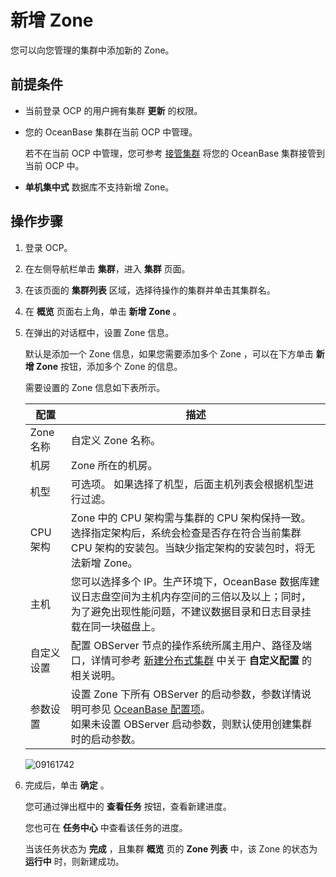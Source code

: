 # 新增 Zone

您可以向您管理的集群中添加新的 Zone。

## 前提条件

* 当前登录 OCP 的用户拥有集群 **更新** 的权限。

* 您的 OceanBase 集群在当前 OCP 中管理。

  若不在当前 OCP 中管理，您可参考 [接管集群](../300.manage-a-cluster/400.take-over-a-cluster.md) 将您的 OceanBase 集群接管到当前 OCP 中。

* **单机集中式** 数据库不支持新增 Zone。
  
## 操作步骤

1. 登录 OCP。

2. 在左侧导航栏单击 **集群**，进入 **集群** 页面。

3. 在该页面的 **集群列表** 区域，选择待操作的集群并单击其集群名。

4. 在 **概览** 页面右上角，单击 **新增 Zone** 。

5. 在弹出的对话框中，设置 Zone 信息。

   默认是添加一个 Zone 信息，如果您需要添加多个 Zone ，可以在下方单击 **新增 Zone** 按钮，添加多个 Zone 的信息。

   需要设置的 Zone 信息如下表所示。

   | **配置**  |  **描述**   |
   |---------|------|
   | Zone 名称 | 自定义 Zone 名称。      |
   | 机房      | Zone 所在的机房。    |
   | 机型      | 可选项。 如果选择了机型，后面主机列表会根据机型进行过滤。 |
   | CPU 架构  | Zone 中的 CPU 架构需与集群的 CPU 架构保持一致。<br>选择指定架构后，系统会检查是否存在符合当前集群 CPU 架构的安装包。当缺少指定架构的安装包时，将无法新增 Zone。    |
   | 主机      | 您可以选择多个 IP。生产环境下，OceanBase 数据库建议日志盘空间为主机内存空间的三倍以及以上；同时，为了避免出现性能问题，不建议数据目录和日志目录挂载在同一块磁盘上。 |
   | 自定义设置  | 配置 OBServer 节点的操作系统所属主用户、路径及端口，详情可参考 [新建分布式集群](../200.create-a-cluster/100.create-a-distributed-cluster.md) 中关于 **自定义配置** 的相关说明。    |
   | 参数设置  | 设置 Zone 下所有 OBServer 的启动参数，参数详情说明可参见 [OceanBase 配置项](https://www.oceanbase.com/docs/common-oceanbase-database-cn-1000000000218691)。<br>如果未设置 OBServer 启动参数，则默认使用创建集群时的启动参数。    |

   ![09161742](https://obbusiness-private.oss-cn-shanghai.aliyuncs.com/doc/img/ocp/422/%E6%96%B0%E5%A2%9Ezone.png)

6. 完成后，单击 **确定** 。

   您可通过弹出框中的 **查看任务** 按钮，查看新建进度。

   您也可在 **任务中心** 中查看该任务的进度。

   当该任务状态为 **完成** ，且集群 **概览** 页的 **Zone 列表** 中，该 Zone 的状态为 **运行中** 时，则新建成功。
